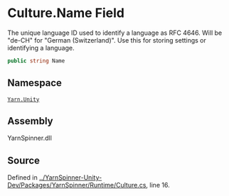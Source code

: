 # Culture.Name Field

The unique language ID used to identify a language as RFC 4646.
Will be "de-CH" for "German (Switzerland)".
Use this for storing settings or identifying a language.


```csharp
public string Name
```



## Namespace
[`Yarn.Unity`](/api/csharp/yarn.unity/README.md)

## Assembly
YarnSpinner.dll

## Source
Defined in [../YarnSpinner-Unity-Dev/Packages/YarnSpinner/Runtime/Culture.cs](https://github.com/YarnSpinnerTool/YarnSpinner-Unity//blob/develop/Runtime/Culture.cs#L16), line 16.
